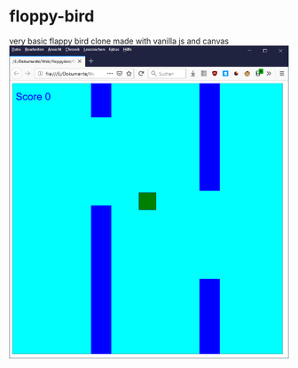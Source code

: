 # floppy-bird
very basic flappy bird clone made with vanilla js and canvas
![Screenshot](screenshot.png)